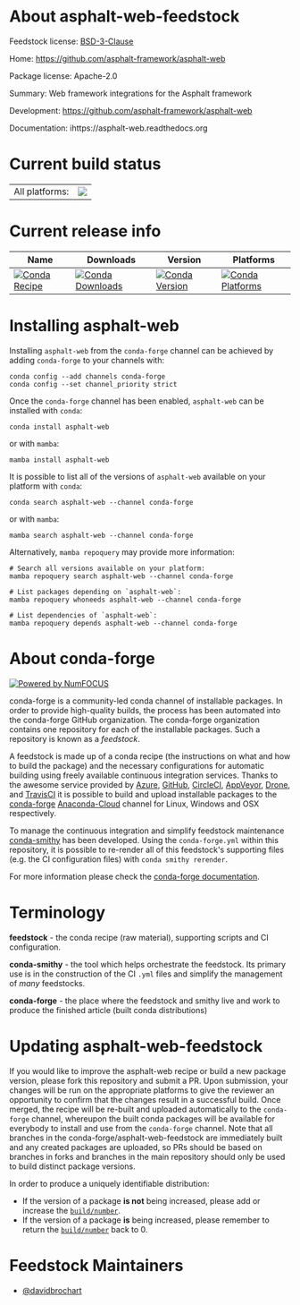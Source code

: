 About asphalt-web-feedstock
===========================

Feedstock license: [BSD-3-Clause](https://github.com/conda-forge/asphalt-web-feedstock/blob/main/LICENSE.txt)

Home: https://github.com/asphalt-framework/asphalt-web

Package license: Apache-2.0

Summary: Web framework integrations for the Asphalt framework

Development: https://github.com/asphalt-framework/asphalt-web

Documentation: ihttps://asphalt-web.readthedocs.org

Current build status
====================


<table><tr><td>All platforms:</td>
    <td>
      <a href="https://dev.azure.com/conda-forge/feedstock-builds/_build/latest?definitionId=18834&branchName=main">
        <img src="https://dev.azure.com/conda-forge/feedstock-builds/_apis/build/status/asphalt-web-feedstock?branchName=main">
      </a>
    </td>
  </tr>
</table>

Current release info
====================

| Name | Downloads | Version | Platforms |
| --- | --- | --- | --- |
| [![Conda Recipe](https://img.shields.io/badge/recipe-asphalt--web-green.svg)](https://anaconda.org/conda-forge/asphalt-web) | [![Conda Downloads](https://img.shields.io/conda/dn/conda-forge/asphalt-web.svg)](https://anaconda.org/conda-forge/asphalt-web) | [![Conda Version](https://img.shields.io/conda/vn/conda-forge/asphalt-web.svg)](https://anaconda.org/conda-forge/asphalt-web) | [![Conda Platforms](https://img.shields.io/conda/pn/conda-forge/asphalt-web.svg)](https://anaconda.org/conda-forge/asphalt-web) |

Installing asphalt-web
======================

Installing `asphalt-web` from the `conda-forge` channel can be achieved by adding `conda-forge` to your channels with:

```
conda config --add channels conda-forge
conda config --set channel_priority strict
```

Once the `conda-forge` channel has been enabled, `asphalt-web` can be installed with `conda`:

```
conda install asphalt-web
```

or with `mamba`:

```
mamba install asphalt-web
```

It is possible to list all of the versions of `asphalt-web` available on your platform with `conda`:

```
conda search asphalt-web --channel conda-forge
```

or with `mamba`:

```
mamba search asphalt-web --channel conda-forge
```

Alternatively, `mamba repoquery` may provide more information:

```
# Search all versions available on your platform:
mamba repoquery search asphalt-web --channel conda-forge

# List packages depending on `asphalt-web`:
mamba repoquery whoneeds asphalt-web --channel conda-forge

# List dependencies of `asphalt-web`:
mamba repoquery depends asphalt-web --channel conda-forge
```


About conda-forge
=================

[![Powered by
NumFOCUS](https://img.shields.io/badge/powered%20by-NumFOCUS-orange.svg?style=flat&colorA=E1523D&colorB=007D8A)](https://numfocus.org)

conda-forge is a community-led conda channel of installable packages.
In order to provide high-quality builds, the process has been automated into the
conda-forge GitHub organization. The conda-forge organization contains one repository
for each of the installable packages. Such a repository is known as a *feedstock*.

A feedstock is made up of a conda recipe (the instructions on what and how to build
the package) and the necessary configurations for automatic building using freely
available continuous integration services. Thanks to the awesome service provided by
[Azure](https://azure.microsoft.com/en-us/services/devops/), [GitHub](https://github.com/),
[CircleCI](https://circleci.com/), [AppVeyor](https://www.appveyor.com/),
[Drone](https://cloud.drone.io/welcome), and [TravisCI](https://travis-ci.com/)
it is possible to build and upload installable packages to the
[conda-forge](https://anaconda.org/conda-forge) [Anaconda-Cloud](https://anaconda.org/)
channel for Linux, Windows and OSX respectively.

To manage the continuous integration and simplify feedstock maintenance
[conda-smithy](https://github.com/conda-forge/conda-smithy) has been developed.
Using the ``conda-forge.yml`` within this repository, it is possible to re-render all of
this feedstock's supporting files (e.g. the CI configuration files) with ``conda smithy rerender``.

For more information please check the [conda-forge documentation](https://conda-forge.org/docs/).

Terminology
===========

**feedstock** - the conda recipe (raw material), supporting scripts and CI configuration.

**conda-smithy** - the tool which helps orchestrate the feedstock.
                   Its primary use is in the construction of the CI ``.yml`` files
                   and simplify the management of *many* feedstocks.

**conda-forge** - the place where the feedstock and smithy live and work to
                  produce the finished article (built conda distributions)


Updating asphalt-web-feedstock
==============================

If you would like to improve the asphalt-web recipe or build a new
package version, please fork this repository and submit a PR. Upon submission,
your changes will be run on the appropriate platforms to give the reviewer an
opportunity to confirm that the changes result in a successful build. Once
merged, the recipe will be re-built and uploaded automatically to the
`conda-forge` channel, whereupon the built conda packages will be available for
everybody to install and use from the `conda-forge` channel.
Note that all branches in the conda-forge/asphalt-web-feedstock are
immediately built and any created packages are uploaded, so PRs should be based
on branches in forks and branches in the main repository should only be used to
build distinct package versions.

In order to produce a uniquely identifiable distribution:
 * If the version of a package **is not** being increased, please add or increase
   the [``build/number``](https://docs.conda.io/projects/conda-build/en/latest/resources/define-metadata.html#build-number-and-string).
 * If the version of a package **is** being increased, please remember to return
   the [``build/number``](https://docs.conda.io/projects/conda-build/en/latest/resources/define-metadata.html#build-number-and-string)
   back to 0.

Feedstock Maintainers
=====================

* [@davidbrochart](https://github.com/davidbrochart/)

